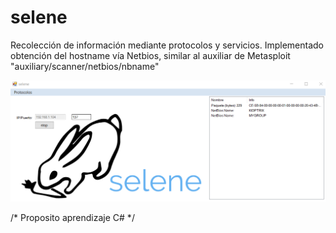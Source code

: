 # selene
Recolección de información mediante protocolos y servicios. Implementado obtención del hostname vía Netbios, similar al auxiliar de Metasploit "auxiliary/scanner/netbios/nbname"

![texto cualquiera por si no carga la imagen](https://github.com/naivenom/selene/blob/master/selenee.PNG)

/* Proposito aprendizaje C# */
